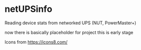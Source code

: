 # netUPSinfo
Reading device stats from networked UPS (NUT, PowerMaster+)

now there is basically placeholder for project
this is early stage



Icons from https://icons8.com/
